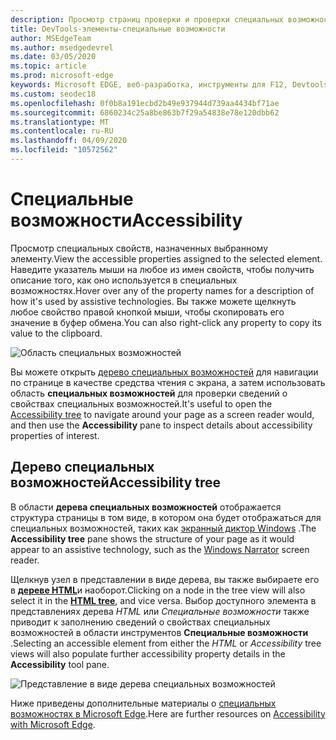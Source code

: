 ```yaml
---
description: Просмотр страниц проверки и проверки специальных возможностей с помощью специальных возможностей
title: DevTools-элементы-специальные возможности
author: MSEdgeTeam
ms.author: msedgedevrel
ms.date: 03/05/2020
ms.topic: article
ms.prod: microsoft-edge
keywords: Microsoft EDGE, веб-разработка, инструменты для F12, Devtools, элементы, Специальные возможности
ms.custom: seodec18
ms.openlocfilehash: 0f0b8a191ecbd2b49e937944d739aa4434bf71ae
ms.sourcegitcommit: 6860234c25a8be863b7f29a54838e78e120dbb62
ms.translationtype: MT
ms.contentlocale: ru-RU
ms.lasthandoff: 04/09/2020
ms.locfileid: "10572562"
---
```

# <span data-ttu-id="a8032-104">Специальные возможности</span><span class="sxs-lookup"><span data-stu-id="a8032-104">Accessibility</span></span>
<span data-ttu-id="a8032-105">Просмотр специальных свойств, назначенных выбранному элементу.</span><span class="sxs-lookup"><span data-stu-id="a8032-105">View the accessible properties assigned to the selected element.</span></span> <span data-ttu-id="a8032-106">Наведите указатель мыши на любое из имен свойств, чтобы получить описание того, как оно используется в специальных возможностях.</span><span class="sxs-lookup"><span data-stu-id="a8032-106">Hover over any of the property names for a description of how it's used by assistive technologies.</span></span> <span data-ttu-id="a8032-107">Вы также можете щелкнуть любое свойство правой кнопкой мыши, чтобы скопировать его значение в буфер обмена.</span><span class="sxs-lookup"><span data-stu-id="a8032-107">You can also right-click any property to copy its value to the clipboard.</span></span>

![Область специальных возможностей](../media/elements_accessibility.png)

<span data-ttu-id="a8032-109">Вы можете открыть [дерево специальных возможностей](#accessibility-tree) для навигации по странице в качестве средства чтения с экрана, а затем использовать область **специальных возможностей** для проверки сведений о свойствах специальных возможностей.</span><span class="sxs-lookup"><span data-stu-id="a8032-109">It's useful to open the [Accessibility tree](#accessibility-tree) to navigate around your page as a screen reader would, and then use the **Accessibility** pane to inspect details about accessibility properties of interest.</span></span>

## <span data-ttu-id="a8032-110">Дерево специальных возможностей</span><span class="sxs-lookup"><span data-stu-id="a8032-110">Accessibility tree</span></span>
<span data-ttu-id="a8032-111">В области **дерева специальных возможностей** отображается структура страницы в том виде, в котором она будет отображаться для специальных возможностей, таких как [экранный диктор Windows](https://support.microsoft.com/help/22798/windows-10-narrator-get-started) .</span><span class="sxs-lookup"><span data-stu-id="a8032-111">The **Accessibility tree** pane shows the structure of your page as it would appear to an assistive technology, such as the [Windows Narrator](https://support.microsoft.com/help/22798/windows-10-narrator-get-started) screen reader.</span></span>

<span data-ttu-id="a8032-112">Щелкнув узел в представлении в виде дерева, вы также выбираете его в [**дереве HTML**](../elements.md#html-tree-view)и наоборот.</span><span class="sxs-lookup"><span data-stu-id="a8032-112">Clicking on a node in the tree view will also select it in the [**HTML tree**](../elements.md#html-tree-view), and vice versa.</span></span> <span data-ttu-id="a8032-113">Выбор доступного элемента в представлениях дерева *HTML* или *Специальные возможности* также приводит к заполнению сведений о свойствах специальных возможностей в области инструментов **Специальные возможности** .</span><span class="sxs-lookup"><span data-stu-id="a8032-113">Selecting an accessible element from either the *HTML* or *Accessibility* tree views will also populate further accessibility property details in the **Accessibility** tool pane.</span></span> 

![Представление в виде дерева специальных возможностей](../media/elements_accessibility_tree.png)

<span data-ttu-id="a8032-115">Ниже приведены дополнительные материалы о [специальных возможностях в Microsoft Edge](../../accessibility.md).</span><span class="sxs-lookup"><span data-stu-id="a8032-115">Here are further resources on [Accessibility with Microsoft Edge](../../accessibility.md).</span></span>
